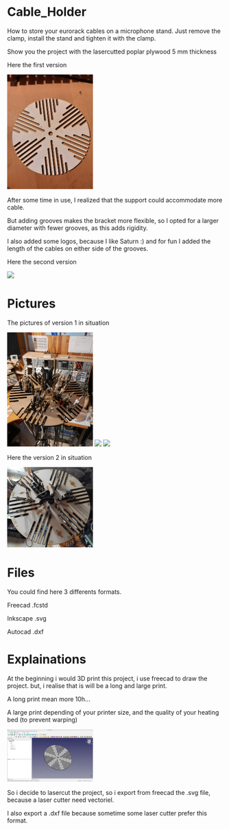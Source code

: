 # Cable_Holder

How to store your eurorack cables on a microphone stand.
Just remove the clamp, install the stand and tighten it with the clamp.

Show you the project with the lasercutted poplar plywood 5 mm thickness

Here the first version

<img src='Pictures/Cable_Holder_1.jpg' width='200px'/>


After some time in use, I realized that the support could accommodate more cable.

But adding grooves makes the bracket more flexible, so I opted for a larger diameter with fewer grooves, as this adds rigidity.

I also added some logos, because I like Saturn :) and for fun I added the length of the cables on either side of the grooves.

Here the second version

<img src='Pictures/Cable_Holder_V2_1.jpg' width='200px'/>

# Pictures

The pictures of version 1 in situation

<img src='Pictures/Cable_Holder_2.jpg' width='200px'/>

<img src='Pictures/Cable_Holder_3.jpg' width='200px'/>

<img src='Pictures/Cable_Holder_4.jpg' width='200px'/>

Here the version 2 in situation

<img src='Pictures/Cable_Holder_V2_2.jpg' width='200px'/>

# Files

You could find here 3 differents formats.

Freecad .fcstd

Inkscape .svg

Autocad .dxf

# Explainations

At the beginning i would 3D print this project, i use freecad to draw the project. but, i realise that is will be a long and large print. 

A long print mean more 10h...

A large print depending of your printer size, and the quality of your heating bed (to prevent warping)


<img src='Pictures/Freecad_Screenshot.png' width='200px'/>


So i decide to lasercut the project, so i export from freecad the .svg file, because a laser cutter need vectoriel.

I also export a .dxf file because sometime some laser cutter prefer this format.
